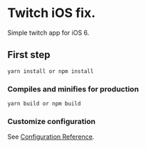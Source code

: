 # Twitch iOS fix.

Simple twitch app for iOS 6.

## First step



```
yarn install or npm install
```

### Compiles and minifies for production
```
yarn build or npm build
```

### Customize configuration
See [Configuration Reference](https://cli.vuejs.org/config/).

